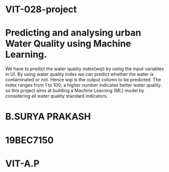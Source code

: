 # VIT-028-project 

# Predicting and analysing urban Water Quality using Machine Learning.
We have to predict the water quality index(wqi) by using the input variables in UI. By using water quality index we can predict whether the water is contaminated or not. Hence wqi is the output column to be predicted. The index ranges from 1 to 100; a higher number indicates better water quality.
so this project aims at building a Machine Learning (ML) model by considering all water quality standard indicators.


# B.SURYA PRAKASH

# 19BEC7150

# VIT-A.P

